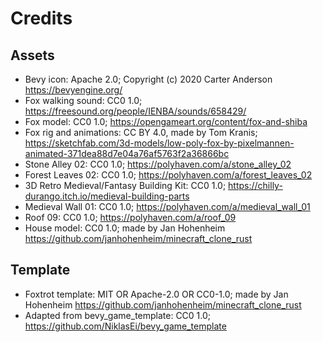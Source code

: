 # Credits

## Assets

- Bevy icon: Apache 2.0; Copyright (c) 2020 Carter Anderson https://bevyengine.org/
- Fox walking sound: CC0 1.0; https://freesound.org/people/IENBA/sounds/658429/
- Fox model: CC0 1.0; https://opengameart.org/content/fox-and-shiba
- Fox rig and animations: CC BY 4.0, made by Tom Kranis; https://sketchfab.com/3d-models/low-poly-fox-by-pixelmannen-animated-371dea88d7e04a76af5763f2a36866bc
- Stone Alley 02: CC0 1.0; https://polyhaven.com/a/stone_alley_02
- Forest Leaves 02: CC0 1.0; https://polyhaven.com/a/forest_leaves_02
- 3D Retro Medieval/Fantasy Building Kit: CC0 1.0; https://chilly-durango.itch.io/medieval-building-parts
- Medieval Wall 01: CC0 1.0; https://polyhaven.com/a/medieval_wall_01
- Roof 09: CC0 1.0; https://polyhaven.com/a/roof_09
- House model: CC0 1.0; made by Jan Hohenheim https://github.com/janhohenheim/minecraft_clone_rust

## Template

- Foxtrot template: MIT OR Apache-2.0 OR CC0-1.0; made by Jan Hohenheim https://github.com/janhohenheim/minecraft_clone_rust
- Adapted from bevy_game_template: CC0 1.0; https://github.com/NiklasEi/bevy_game_template 

